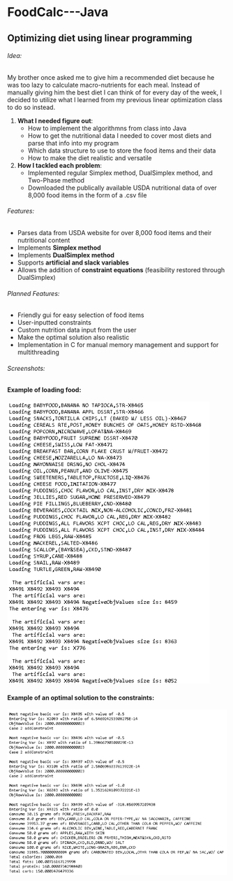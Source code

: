 # FoodCalc---Java
## Optimizing diet using linear programming


###### Idea:
My brother once asked me to give him a recommended diet because he was too lazy to calculate macro-nutrients for each meal. Instead of manually giving him the best diet I can think of for every day of the week, I decided to utilize what I learned from my previous linear optimization class to do so instead. 

1. **What I needed figure out**:
   * How to implement the algorithmns from class into Java
   * How to get the nutritional data I needed to cover most diets and parse that info into my program
   * Which data structure to use to store the food items and their data
   * How to make the diet realistic and versatile
2. **How I tackled each problem**:
   * Implemented regular Simplex method, DualSimplex method, and Two-Phase method
   * Downloaded the publically available USDA nutritional data of over 8,000 food items in the form of a .csv file
###### Features:
  * Parses data from USDA website for over 8,000 food items and their nutritional content
  * Implements **Simplex method**
  * Implements **DualSimplex method**
  * Supports **artificial and slack variables**
  * Allows the addition of **constraint equations** (feasibility restored through DualSimplex)
###### Planned Features:
  * Friendly gui for easy selection of food items
  * User-inputted constraints
  * Custom nutrition data input from the user
  * Make the optimal solution also realistic
  * Implementation in C for manual memory management and support for multithreading
###### Screenshots:
#### Example of loading food:
![alt text](https://github.com/acheng416/FoodCalc---Java/blob/master/Food%20Calc%20-%20Java.png) 

#### Example of an optimal solution to the constraints:
![alt text](https://github.com/acheng416/FoodCalc---Java/blob/master/Food%20Calc%20-%20Java%202.png)
